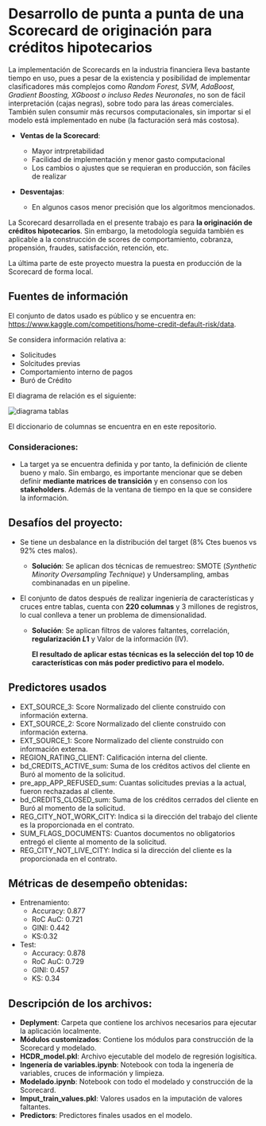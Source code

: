 # Desarrollo de punta a punta de una Scorecard de originación para créditos hipotecarios
La implementación de Scorecards en la industria financiera lleva bastante tiempo en uso, pues a pesar de la existencia y posibilidad de implementar clasificadores más complejos como *Random Forest, SVM, AdaBoost, Gradient Boosting, XGboost o incluso Redes Neuronales*, no son de fácil interpretación (cajas negras), sobre todo para las áreas comerciales. También sulen consumir más recursos computacionales, sin importar si el modelo está implementado en nube (la facturación será más costosa).
* **Ventas de la Scorecard**:
    * Mayor intrpretabilidad
    * Facilidad de implementación y menor gasto computacional
    * Los cambios o ajustes que se requieran en producción, son fáciles de realizar
   
* **Desventajas**:
    * En algunos casos menor precisión que los algoritmos mencionados.
      
La Scorecard desarrollada en el presente trabajo es para **la originación de créditos hipotecarios**. Sin embargo, la metodología seguida también es aplicable a la construcción de scores de comportamiento, cobranza, propensión, fraudes, satisfacción, retención, etc. 

La última parte de este proyecto muestra la puesta en producción de la Scorecard de forma local.

## Fuentes de información
El conjunto de datos usado es público y se encuentra en: https://www.kaggle.com/competitions/home-credit-default-risk/data. 

Se considera información relativa a:
* Solicitudes
* Solcitudes previas
* Comportamiento interno de pagos
* Buró de Crédito
  
El diagrama de relación es el siguiente:

![diagrama tablas](https://github.com/angujoma/ScoreCard-Project/assets/141785336/7a08cff0-3d8a-487a-970c-3b3bec8382b6)

El diccionario de columnas se encuentra en en este repositorio. 

### Consideraciones:
* La target ya se encuentra definida y por tanto, la definición de cliente bueno y malo. Sin embargo, es importante mencionar que se deben definir **mediante matrices de transición** y en consenso con los **stakeholders**. Además de la ventana de tiempo en la que se considere la información.

## Desafíos del proyecto:
* Se tiene un desbalance en la distribución del target (8% Ctes buenos vs 92% ctes malos).
    * **Solución**: Se aplican dos técnicas de remuestreo: SMOTE (*Synthetic Minority Oversampling Technique*) y Undersampling, ambas combinanadas en un pipeline.

* El conjunto de datos después de realizar ingeniería de características y cruces entre tablas,  cuenta con **220 columnas** y 3 millones de registros, lo cual conlleva a tener un problema de dimensionalidad.
    * **Solución**: Se aplican filtros de valores faltantes, correlación, **regularización $L1$** y Valor de la información (IV).
    
      **El resultado de aplicar estas técnicas es la selección del top 10 de características con más poder predictivo para el modelo.**

## Predictores usados

* EXT_SOURCE_3: Score Normalizado del cliente construido con información externa.
* EXT_SOURCE_2: Score Normalizado del cliente construido con información externa.
* EXT_SOURCE_1: Score Normalizado del cliente construido con información externa.
* REGION_RATING_CLIENT: Calificación interna del cliente.
* bd_CREDITS_ACTIVE_sum: Suma de los créditos activos del cliente en Buró al momento de la solicitud.
* pre_app_APP_REFUSED_sum: Cuantas solicitudes previas a la actual, fueron rechazadas al cliente.
* bd_CREDITS_CLOSED_sum: Suma de los créditos cerrados del cliente en Buró al momento de la solicitud. 
* REG_CITY_NOT_WORK_CITY: Indica si la dirección del trabajo del cliente es la proporcionada en el contrato. 
* SUM_FLAGS_DOCUMENTS: Cuantos documentos no obligatorios entregó el cliente al momento de la solicitud. 
* REG_CITY_NOT_LIVE_CITY: Indica si la dirección del cliente es la proporcionada en el contrato.

## Métricas de desempeño obtenidas:
* Entrenamiento:
   * Accuracy: 0.877
   * RoC AuC: 0.721
   * GINI: 0.442
   * KS:0.32
* Test:
   * Accuracy: 0.878
   * RoC AuC: 0.729
   * GINI: 0.457
   * KS: 0.34



## Descripción de los archivos:
* **Deplyment**: Carpeta que contiene los archivos necesarios para ejecutar la aplicación localmente.
* **Módulos customizados**: Contiene los módulos para construcción de la Scorecard y modelado.
* **HCDR_model.pkl**: Archivo ejecutable del modelo de regresión logisítica.
* **Ingenería de variables.ipynb**: Notebook con toda la ingenería de variables, cruces de información y limpieza.
* **Modelado.ipynb**: Notebook con todo el modelado y construcción de la Scorecard.
* **Imput_train_values.pkl**: Valores usados en la imputación de valores faltantes.
* **Predictors**: Predictores finales usados en el modelo. 


      
  



